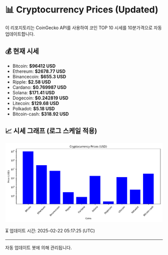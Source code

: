 
# 📊 Cryptocurrency Prices (Updated)

이 리포지토리는 CoinGecko API를 사용하여 코인 TOP 10 시세를 10분가격으로 자동 업데이트합니다.

## 💰 현재 시세
- Bitcoin: **$96412 USD**
- Ethereum: **$2678.77 USD**
- Binancecoin: **$655.3 USD**
- Ripple: **$2.58 USD**
- Cardano: **$0.769987 USD**
- Solana: **$171.41 USD**
- Dogecoin: **$0.242819 USD**
- Litecoin: **$129.68 USD**
- Polkadot: **$5.18 USD**
- Bitcoin-cash: **$318.92 USD**

## 📈 시세 그래프 (로그 스케일 적용)
![Crypto Prices](crypto_prices.png)

⏳ 업데이트 시간: 2025-02-22 05:17:25 (UTC)

---
자동 업데이트 봇에 의해 관리됩니다.
